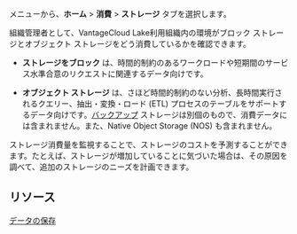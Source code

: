 メニューから、**ホーム** \> **消費** \> **ストレージ** タブを選択します。

組織管理者として、VantageCloud Lake利用組織内の環境がブロック ストレージとオブジェクト ストレージをどう消費しているかを確認できます。

-   **ストレージをブロック** は、時間的制約のあるワークロードや短期間のサービス水準合意のリクエストに関連するデータ向けです。

-   **オブジェクト ストレージ** は、さほど時間的制約のない分析、長時間実行されるクエリー、抽出・変換・ロード (ETL) プロセスのテーブルをサポートするデータ向けです。[バックアップ](jrq1640280690304.md) ストレージは別個のもので、消費データには含まれません。また、Native Object Storage (NOS) も含まれません。

ストレージ消費量を監視することで、ストレージのコストを予測することができます。たとえば、ストレージが増加していることに気づいた場合は、その原因を調べて、追加のストレージのニーズを計画できます。

リソース
--------

[データの保存](https://docs.teradata.com/access/sources/dita/topic?dita:mapPath=phg1621910019905.ditamap&dita:ditavalPath=pny1626732985837.ditaval&dita:topicPath=xsu1681863280880.dita)
